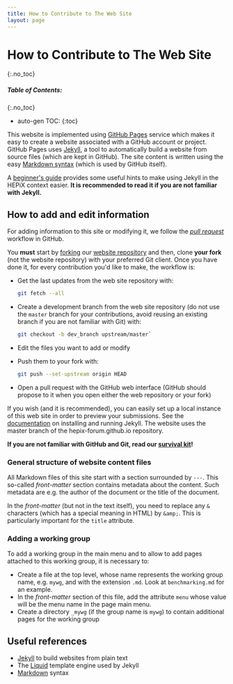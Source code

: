 ```yaml
---
title: How to Contribute to The Web Site
layout: page
---
```


# How to Contribute to The Web Site
{:.no_toc}

##### Table of Contents:
{:.no_toc}
* auto-gen TOC:
{:toc}


This website is implemented using [GitHub Pages](https://pages.github.com/) service which makes it easy to create a website associated with
a GitHub account or project. GitHub Pages uses [Jekyll](https://help.github.com/articles/using-jekyll-with-pages/), a tool to automatically build 
a website from source files (which are kept in GitHub).
The site content is written using the easy [Markdown syntax](http://daringfireball.net/projects/markdown/syntax) (which is used by GitHub itself).

A [beginner's guide](/about/jekyll-beginners.html) provides some useful hints to make using Jekyll in the HEPiX context easier.
**It is recommended to read it if you are not familiar with Jekyll.**

## How to add and edit information

For adding information to this site or modifying it, we follow the *[pull request](https://help.github.com/articles/using-pull-requests/)* 
workflow in GitHub.

You **must** start by [forking](https://github.com/HEPiX-Forum/hepix-forum.github.io#fork-destination-box)
our [website repository](https://github.com/hepix-forum/hepix-forum.github.io) and then, clone **your fork**
(not the website repository) with your preferred Git client. Once you have done it, for every contribution you'd
like to make, the workflow is:

* Get the last updates from the web site repository with:

    ```bash
    git fetch --all
    ```

* Create a development branch from the web site repository (do not use the `master` branch for your contributions,
avoid reusing an existing branch if you are not familiar with Git) with:

    ```bash
    git checkout -b dev_branch upstream/master`
    ```

* Edit the files you want to add or modify
* Push them to your fork with:

    ```bash
    git push --set-upstream origin HEAD
    ```

* Open a pull request with the GitHub web interface (GitHub should propose to it when you open either the web
repository or your fork)

If you wish (and it is recommended), you can easily set up a local instance of this web site in order to preview your submissions. 
See the [documentation](https://help.github.com/articles/using-jekyll-with-pages/) on installing and running Jekyll.
The website uses the master branch of the hepix-forum.github.io repository.

**If you are not familiar with GitHub and Git, read our [survival kit](/about/github-beginners.html)!**

### General structure of website content files

All Markdown files of this site start with a section surrounded by `---`. This
so-called *front-matter* section contains metadata about the content. Such metadata are
e.g. the author of the document or the title of the document.

In the *front-matter* (but not in the text itself), you need to replace any `&` characters (which has a special meaning in HTML) by `&amp;`.
This is particularly important for the `title` attribute.

### Adding a working group

To add a working group in the main menu and to allow to add pages attached to this working group, it is necessary to:

* Create a file at the top level, whose name represents the working group name, e.g. `mywg`, and with the extension `.md`. 
Look at `benchmarking.md` for an example.
* In the *front-matter*  section of this file, add the attribute `menu` whose value will be the menu name in the page main menu.
* Create a directory `_mywg` (if the group name is `mywg`) to contain additional pages for the working group

## Useful references

- [Jekyll](http://jekyllrb.com/) to build websites from plain text
- The [Liquid](https://github.com/Shopify/liquid/wiki) template engine used by Jekyll
- [Markdown](http://daringfireball.net/projects/markdown/syntax) syntax
